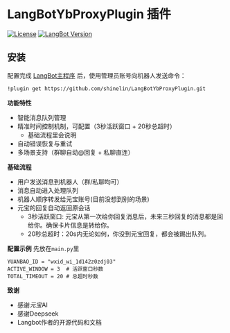 # LangBotYbProxyPlugin 插件

[![License](https://img.shields.io/badge/License-MIT-blue.svg)](https://opensource.org/licenses/MIT)
[![LangBot Version](https://img.shields.io/badge/LangBot-%3E%3D3.4-green)](https://github.com/RockChinQ/LangBot)

## 安装

配置完成 [LangBot主程序](https://github.com/RockChinQ/LangBot) 后，使用管理员账号向机器人发送命令：

```bash
!plugin get https://github.com/shinelin/LangBotYbProxyPlugin.git
```

**功能特性**
- ​智能消息队列管理​
- ​精准时间控制机制，可配置​（3秒活跃窗口 + 20秒总超时）
    - 基础流程里会说明
- ​自动错误恢复与重试​
- ​多场景支持​（群聊自动@回复 + 私聊直连）


**基础流程**
- 用户发送消息到机器人（群/私聊均可）
- 消息自动进入处理队列
- 机器人顺序转发给元宝账号(目前没想到别的场景)
- 元宝的回复自动返回原会话
    - 3秒活跃窗口: 元宝从第一次给你回复消息后，未来三秒回复的消息都是回给你。确保卡片信息是转给你。
    - 20秒总超时：20s内无论如何，你没到元宝回复，都会被踢出队列。

**配置示例**
先放在`main.py`里
```
YUANBAO_ID = "wxid_wi_1d142z0zdj03"
ACTIVE_WINDOW = 3  # 活跃窗口秒数
TOTAL_TIMEOUT = 20 # 总超时秒数
```

**致谢**
- 感谢*元宝*AI
- 感谢Deepseek
- Langbot作者的开源代码和文档


